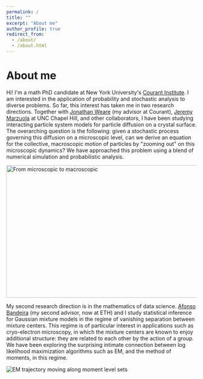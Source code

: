 ```yaml
---
permalink: /
title: ""
excerpt: "About me"
author_profile: true
redirect_from: 
  - /about/
  - /about.html
---
```


About me
======


Hi! I'm a math PhD candidate at New York University's [Courant Institute](https://math.nyu.edu/dynamic/). I am interested in the application of probability and stochastic analysis to diverse problems. So far, this interest has taken me in two research directions. Together with [Jonathan Weare](https://cims.nyu.edu/~weare/) (my advisor at Courant), [Jeremy Marzuola](https://marzuola.web.unc.edu/) at UNC Chapel Hill, and other collaborators, I have been studying interacting particle system models for particle diffusion on a crystal surface. The overarching question is the following: given a stochastic process governing this diffusion on a microscopic level, can we derive an equation for the collective, macroscopic motion of particles by "zooming out" on this microscopic dynamics? We have approached this problem using a blend of numerical simulation and probabilistic analysis. 


<img src="https://anyakatsevich.github.io/images/direction1_2.png"
     alt="From microscopic to macroscopic"
     style="height:350px;width:1081px" />

My second research direction is in the mathematics of data science. [Afonso Bandeira](https://people.math.ethz.ch/~abandeira/) (my second advisor, now at ETH) and I study statistical inference for Gaussian mixture models in the regime of vanishing separation between mixture centers. This regime is of particular interest in applications such as cryo-electron microscopy, in which the mixture centers are known to enjoy additional structure: they are related to each other by the action of a group. We have been exploring the surprising intimate connection between log likelihood maximization algorithms such as EM, and the method of moments, in this regime. 

<img src="https://anyakatsevich.github.io/images/EM_demo_2.png"
     alt="EM trajectory moving along moment level sets"
     style="float: left; margin-right: 10px;" />
